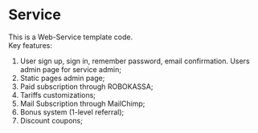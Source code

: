 Service
=======
This is a Web-Service template code.<br>
Key features:<br>
1. User sign up, sign in, remember password, email confirmation. Users admin page for service admin;<br>
2. Static pages admin page;<br>
3. Paid subscription through ROBOKASSA;<br>
4. Tariffs customizations;<br>
5. Mail Subscription through MailChimp;<br>
6. Bonus system (1-level referral);<br>
7. Discount coupons;
